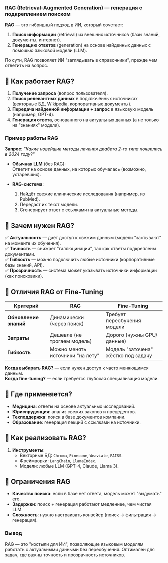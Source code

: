 ### **RAG (Retrieval-Augmented Generation) — генерация с подкреплением поиском**  

**RAG** — это гибридный подход в ИИ, который сочетает:  
1. **Поиск информации** (retrieval) из внешних источников (базы знаний, документы, интернет).  
2. **Генерацию ответов** (generation) на основе найденных данных с помощью языковой модели (LLM).  

По сути, RAG позволяет ИИ "заглядывать в справочники", прежде чем ответить на вопрос.  

## 🔹 **Как работает RAG?**  
1. **Получение запроса** (вопрос пользователя).  
2. **Поиск релевантных данных** в подключённых источниках (векторные БД, Wikipedia, корпоративные документы).  
3. **Передача найденной информации + запрос** в языковую модель (например, GPT-4).  
4. **Генерация ответа**, основанного на актуальных данных (а не только на "знаниях" модели).  

### **Пример работы RAG**  
**Запрос**: *"Какие новейшие методы лечения диабета 2-го типа появились в 2024 году?"*  

- **Обычная LLM** (без RAG):  
  Ответит на основе данных, на которых обучалась (возможно, устаревших).  

- **RAG-система**:  
  1. Найдёт свежие клинические исследования (например, из PubMed).  
  2. Передаст их текст модели.  
  3. Сгенерирует ответ с ссылками на актуальные методы.  

## 🔹 **Зачем нужен RAG?**  
✅ **Актуальность** — даёт доступ к свежим данным (модели "застывают" на моменте их обучения).  
✅ **Точность** — снижает "галлюцинации", так как ответы подкреплены документами.  
✅ **Гибкость** — можно подключить любые источники (корпоративные базы знаний, API).  
✅ **Прозрачность** — система может указывать источники информации (как поисковики).  

## 🔹 **Отличия RAG от Fine-Tuning**  
| **Критерий**          | **RAG**                          | **Fine-Tuning**                  |  
|--------------------   |----------------------------------|----------------------------------|  
| **Обновление знаний** | Динамически (через поиск)        | Требует переобучения модели      |  
| **Затраты**           | Дешевле (не трогаем модель)      | Дорого (нужны GPU/данные)        |  
| **Гибкость**          | Можно менять источники "на лету" | Модель "заточена" жёстко под задачу |  

**Когда выбирать RAG?** — если нужен доступ к часто меняющимся данным.  
**Когда fine-tuning?** — если требуется глубокая специализация модели.  

## 🔹 **Где применяется?**  
- **Медицина**: ответы на основе актуальных исследований.  
- **Юриспруденция**: анализ свежих законов и прецедентов.  
- **Техподдержка**: поиск в базе документов компании.  
- **Образование**: генерация лекций с ссылками на источники.  

## 🔹 **Как реализовать RAG?**  
1. **Инструменты**:  
   - Векторные БД: `Chroma`, `Pinecone`, `Weaviate`, `FAISS`.  
   - Фреймворки: `LangChain`, `LlamaIndex`.  
   - Модели: любые LLM (GPT-4, Claude, Llama 3).  

## 🔹 **Ограничения RAG**  
- **Качество поиска**: если в базе нет ответа, модель может "выдумать" его.  
- **Задержки**: поиск + генерация работают медленнее, чем чистая LLM.  
- **Сложность**: нужно настраивать конвейер (поиск → фильтрация → генерация).  

### **Вывод**  
RAG — это "костыли для ИИ", позволяющие языковым моделям работать с актуальными данными без переобучения. Оптимален для задач, где важны точность и прозрачность источников.  
